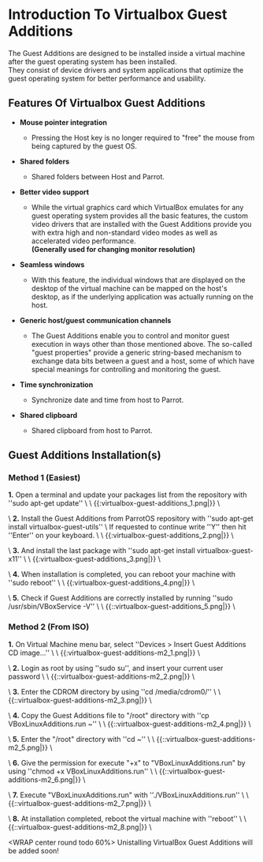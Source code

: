 # Introduction To Virtualbox Guest Additions #
The Guest Additions are designed to be installed inside a virtual machine after the guest operating system has been installed. \
They consist of device drivers and system applications that optimize the guest operating system for better performance and usability.

## Features Of Virtualbox Guest Additions ##

  * **Mouse pointer integration**
    * Pressing the Host key is no longer required to "free" the mouse from being captured by the guest OS.

  * **Shared folders**
    * Shared folders between Host and Parrot.

  * **Better video support**
    * While the virtual graphics card which VirtualBox emulates for any guest operating system provides all the basic features, the custom video drivers that are installed with the Guest Additions provide you with extra high and non-standard video modes as well as accelerated video performance. 
    \
    __(Generally used for changing monitor resolution)__

  * **Seamless windows**
    * With this feature, the individual windows that are displayed on the desktop of the virtual machine can be mapped on the host's desktop, as if the underlying application was actually running on the host.

  * **Generic host/guest communication channels**
    * The Guest Additions enable you to control and monitor guest execution in ways other than those mentioned above. The so-called "guest properties" provide a generic string-based mechanism to exchange data bits between a guest and a host, some of which have special meanings for controlling and monitoring the guest.

  * **Time synchronization**
    * Synchronize date and time from host to Parrot.

  * **Shared clipboard**
    * Shared clipboard from host to Parrot.
 
## Guest Additions Installation(s) ##

### Method 1 (Easiest) ###

**1.** Open a terminal and update your packages list from the repository with ''sudo apt-get update'' \\
\\ {{:virtualbox-guest-additions_1.png|}} \\

\\ **2.** Install the Guest Additions from ParrotOS repository with ''sudo apt-get install virtualbox-guest-utils'' 
\\ If requested to continue write ''Y'' then hit ''Enter'' on your keyboard. \\
\\ {{:virtualbox-guest-additions_2.png|}} \\

\\ **3.** And install the last package with ''sudo apt-get install virtualbox-guest-x11'' \\
\\ {{:virtualbox-guest-additions_3.png|}} \\

\\ **4.** When installation is completed, you can reboot your machine with ''sudo reboot'' \\
\\ {{:virtualbox-guest-additions_4.png|}} \\

\\ **5.** Check if Guest Additions are correctly installed by running ''sudo /usr/sbin/VBoxService -V'' \\
\\ {{::virtualbox-guest-additions_5.png|}} \\

### Method 2 (From ISO) ###

**1.** On Virtual Machine menu bar, select ''Devices > Insert Guest Additions CD image...'' \\
\\ {{:virtualbox-guest-additions-m2_1.png|}} \\

\\ **2.** Login as root by using ''sudo su'', and insert your current user password \\
\\ {{::virtualbox-guest-additions-m2_2.png|}} \\

\\ **3.** Enter the CDROM directory by using ''cd /media/cdrom0/'' \\
\\ {{::virtualbox-guest-additions-m2_3.png|}} \\

\\ **4.** Copy the Guest Additions file to "/root" directory with ''cp VBoxLinuxAdditions.run ~'' \\
\\ {{::virtualbox-guest-additions-m2_4.png|}} \\

\\ **5.** Enter the "/root" directory with ''cd ~'' \\
\\ {{::virtualbox-guest-additions-m2_5.png|}} \\

\\ **6.** Give the permission for execute "+x" to "VBoxLinuxAdditions.run" by using ''chmod +x VBoxLinuxAdditions.run'' \\
\\ {{::virtualbox-guest-additions-m2_6.png|}} \\

\\ **7.** Execute "VBoxLinuxAdditions.run" with ''./VBoxLinuxAdditions.run'' \\
\\ {{::virtualbox-guest-additions-m2_7.png|}} \\

\\ **8.** At installation completed, reboot the virtual machine with ''reboot'' \\
\\ {{::virtualbox-guest-additions-m2_8.png|}} \\

<WRAP center round todo 60%>
Unistalling VirtualBox Guest Additions will be added soon!
</WRAP>
